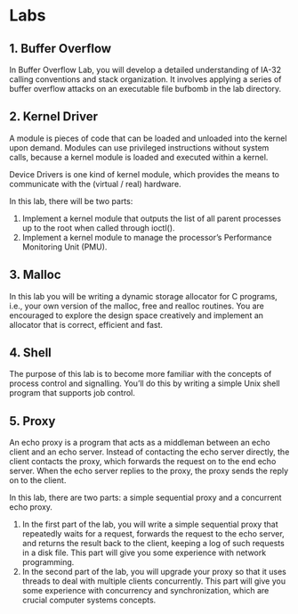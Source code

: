 # Labs

## 1. Buffer Overflow

In Buffer Overflow Lab, you will develop a detailed understanding of IA-32 calling conventions and stack organization. It involves applying a series of buffer overflow attacks on an executable file bufbomb in the lab directory.

## 2. Kernel Driver

A module is pieces of code that can be loaded and unloaded into the kernel upon demand. Modules can use privileged instructions without system calls, because a kernel module is loaded and executed within a kernel.

Device Drivers is one kind of kernel module, which provides the means to communicate with the (virtual / real) hardware.

In this lab, there will be two parts:

1. Implement a kernel module that outputs the list of all parent processes up to the root when called through ioctl().
2. Implement a kernel module to manage the processor’s Performance Monitoring Unit (PMU).

## 3. Malloc

In this lab you will be writing a dynamic storage allocator for C programs, i.e., your own version of the malloc, free and realloc routines. You are encouraged to explore the design space creatively and implement an allocator that is correct, efficient and fast.

## 4. Shell

The purpose of this lab is to become more familiar with the concepts of process control and signalling. You’ll do this by writing a simple Unix shell program that supports job control.

## 5. Proxy

An echo proxy is a program that acts as a middleman between an echo client and an echo server. Instead of contacting the echo server directly, the client contacts the proxy, which forwards the request on to the end echo server. When the echo server replies to the proxy, the proxy sends the reply on to the client.

In this lab, there are two parts: a simple sequential proxy and a concurrent echo proxy.

1. In the first part of the lab, you will write a simple sequential proxy that repeatedly waits for a request, forwards the request to the echo server, and returns the result back to the client, keeping a log of such requests in a disk file. This part will give you some experience with network programming.
2. In the second part of the lab, you will upgrade your proxy so that it uses threads to deal with multiple clients concurrently. This part will give you some experience with concurrency and synchronization, which are crucial computer systems concepts.
